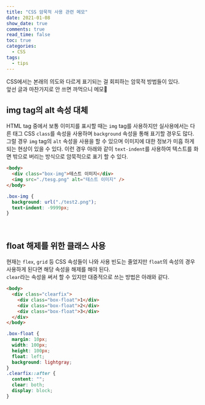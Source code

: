 ```yaml
---
title: "CSS 암묵적 사용 관련 메모"
date: 2021-01-08
show_date: true
comments: true
read_time: false
toc: true
categories:
  - CSS
tags:
  - tips
---
```


CSS에서는 본래의 의도와 다르게 표기되는 걸 회피하는 암묵적 방법들이 있다.  
앞선 글과 마찬가지로 안 쓰면 까먹으니 메모🤖

## img tag의 alt 속성 대체

HTML tag 중에서 보통 이미지를 표시할 때는 `img` tag를 사용하지만 실사용에서는 다른 태그 CSS `class`를 속성을 사용하며 `background` 속성을 통해 표기할 경우도 많다.  
그럴 경우 `img` tag의 `alt` 속성을 사용을 할 수 있으며 이미지에 대한 정보가 미흡 하게되는 현상이 있을 수 있다.
이런 경우 아래와 같이 `text-indent`를 사용하여 텍스트를 화면 밖으로 버리는 방식으로 암묵적으로 표기 할 수 있다.

```html
<body>
  <div class="box-img">테스트 이미지</div>
  <img src="./tesg.png" alt="테스트 이미지" />
</body>
```

```css
.box-img {
  background: url("./test2.png");
  text-indent: -9999px;
}
```

<br>

## float 해제를 위한 클래스 사용

현재는 `flex`, `grid` 등 CSS 속성들이 나와 사용 빈도는 줄었지만 `float`의 속성의 경우 사용하게 된다면 해당 속성을 해제를 해야 된다.  
`clear`라는 속성을 써서 할 수 있지만 대중적으로 쓰는 방법은 아래와 같다.

```html
<body>
  <div class="clearfix">
    <div class="box-float">1</div>
    <div class="box-float">2</div>
    <div class="box-float">3</div>
  </div>
</body>
```

```css
.box-float {
  margin: 10px;
  width: 100px;
  height: 100px;
  float: left;
  background: lightgray;
}
.clearfix::after {
  content: "";
  clear: both;
  display: block;
}
```
